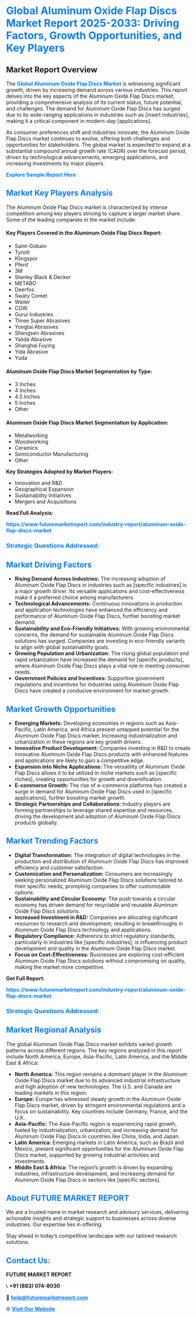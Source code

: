 <h1 style="color: #007BFF;">Global Aluminum Oxide Flap Discs Market Report 2025-2033: Driving Factors, Growth Opportunities, and Key Players</h1>

<section id="overview">
<h2>Market Report Overview</h2>
<p>The <a href="https://www.futuremarketreport.com/industry-report/aluminum-oxide-flap-discs-market" style="color: #007BFF; text-decoration: none;"><strong>Global Aluminum Oxide Flap Discs Market</strong></a> is witnessing significant growth, driven by increasing demand across various industries. This report delves into the key aspects of the Aluminum Oxide Flap Discs market, providing a comprehensive analysis of its current status, future potential, and challenges. The demand for Aluminum Oxide Flap Discs has surged due to its wide-ranging applications in industries such as [insert industries], making it a critical component in modern-day [applications].</p>
<p>As consumer preferences shift and industries innovate, the Aluminum Oxide Flap Discs market continues to evolve, offering both challenges and opportunities for stakeholders. The global market is expected to expand at a substantial compound annual growth rate (CAGR) over the forecast period, driven by technological advancements, emerging applications, and increasing investments by major players.</p>
</section>

<section id="overview">
<p><a href="https://www.futuremarketreport.com/request-sample/reportId=87588" style="color: #007BFF; text-decoration: none;"><strong>Explore Sample Report Here</strong></a></p>
</section>

<section id="key-players">
<h2 style="color: #007BFF;">Market Key Players Analysis</h2>
<p>The Aluminum Oxide Flap Discs market is characterized by intense competition among key players striving to capture a larger market share. Some of the leading companies in the market include:</p>
<h4>Key Players Covered in the Aluminum Oxide Flap Discs Report:</h4>
<ul><li>Saint-Gobain</li><li>Tyrolit</li><li>Klingspor</li><li>Pferd</li><li>3M</li><li>Stanley Black &amp; Decker</li><li>METABO</li><li>Deerfos</li><li>Swaty Comet</li><li>Weiler</li><li>CGW</li><li>Gurui Industries</li><li>Three Super Abrasives</li><li>Yongtai Abrasives</li><li>Shengsen Abrasives</li><li>Yalida Abrasive</li><li>Shanghai Fuying</li><li>Yida Abrasive</li><li>Yuda</li></ul>
<h4>Aluminum Oxide Flap Discs Market Segmentation by Type:</h4>
<ul><li>3 Inches</li><li>4 Inches</li><li>4.5 Inches</li><li>5 Inches</li><li>Other</li></ul>

<h4>Aluminum Oxide Flap Discs Market Segmentation by Application:</h4>
<ul><li>Metalworking</li><li>Woodworking</li><li>Ceramics</li><li>Semiconductor Manufacturing</li><li>Other</li></ul>
<p><strong>Key Strategies Adopted by Market Players:</strong></p>
<ul>
<li>Innovation and R&D</li>
<li>Geographical Expansion</li>
<li>Sustainability Initiatives</li>
<li>Mergers and Acquisitions</li>
</ul>
</section>

<section>
<p><strong>Read Full Analysis: </strong></p><a href="https://www.futuremarketreport.com/industry-report/aluminum-oxide-flap-discs-market" style="color: #007BFF; text-decoration: none;"><strong>https://www.futuremarketreport.com/industry-report/aluminum-oxide-flap-discs-market</strong></a>
<h3 style="color: #007BFF;">Strategic Questions Addressed:</h3>
</section>

<section id="driving-factors">
<h2 style="color: #007BFF;">Market Driving Factors</h2>
<ul>
<li><strong>Rising Demand Across Industries:</strong> The increasing adoption of Aluminum Oxide Flap Discs in industries such as [specific industries] is a major growth driver. Its versatile applications and cost-effectiveness make it a preferred choice among manufacturers.</li>
<li><strong>Technological Advancements:</strong> Continuous innovations in production and application technologies have enhanced the efficiency and performance of Aluminum Oxide Flap Discs, further boosting market demand.</li>
<li><strong>Sustainability and Eco-Friendly Initiatives:</strong> With growing environmental concerns, the demand for sustainable Aluminum Oxide Flap Discs solutions has surged. Companies are investing in eco-friendly variants to align with global sustainability goals.</li>
<li><strong>Growing Population and Urbanization:</strong> The rising global population and rapid urbanization have increased the demand for [specific products], where Aluminum Oxide Flap Discs plays a vital role in meeting consumer needs.</li>
<li><strong>Government Policies and Incentives:</strong> Supportive government regulations and incentives for industries using Aluminum Oxide Flap Discs have created a conducive environment for market growth.</li>
</ul>
</section>

<section id="growth-opportunities">
<h2 style="color: #007BFF;">Market Growth Opportunities</h2>
<ul>
<li><strong>Emerging Markets:</strong> Developing economies in regions such as Asia-Pacific, Latin America, and Africa present untapped potential for the Aluminum Oxide Flap Discs market. Increasing industrialization and urbanization in these regions are key growth drivers.</li>
<li><strong>Innovative Product Development:</strong> Companies investing in R&D to create innovative Aluminum Oxide Flap Discs products with enhanced features and applications are likely to gain a competitive edge.</li>
<li><strong>Expansion into Niche Applications:</strong> The versatility of Aluminum Oxide Flap Discs allows it to be utilized in niche markets such as [specific niches], creating opportunities for growth and diversification.</li>
<li><strong>E-commerce Growth:</strong> The rise of e-commerce platforms has created a surge in demand for Aluminum Oxide Flap Discs used in [specific applications], further boosting market growth.</li>
<li><strong>Strategic Partnerships and Collaborations:</strong> Industry players are forming partnerships to leverage shared expertise and resources, driving the development and adoption of Aluminum Oxide Flap Discs products globally.</li>
</ul>
</section>

<section id="trending-factors">
<h2 style="color: #007BFF;">Market Trending Factors</h2>
<ul>
<li><strong>Digital Transformation:</strong> The integration of digital technologies in the production and distribution of Aluminum Oxide Flap Discs has improved efficiency and customer satisfaction.</li>
<li><strong>Customization and Personalization:</strong> Consumers are increasingly seeking personalized Aluminum Oxide Flap Discs solutions tailored to their specific needs, prompting companies to offer customizable options.</li>
<li><strong>Sustainability and Circular Economy:</strong> The push towards a circular economy has driven demand for recyclable and reusable Aluminum Oxide Flap Discs solutions.</li>
<li><strong>Increased Investment in R&D:</strong> Companies are allocating significant resources to research and development, resulting in breakthroughs in Aluminum Oxide Flap Discs technology and applications.</li>
<li><strong>Regulatory Compliance:</strong> Adherence to strict regulatory standards, particularly in industries like [specific industries], is influencing product development and quality in the Aluminum Oxide Flap Discs market.</li>
<li><strong>Focus on Cost-Effectiveness:</strong> Businesses are exploring cost-efficient Aluminum Oxide Flap Discs solutions without compromising on quality, making the market more competitive.</li>
</ul>
</section>

<section>
<p><strong>Get Full Report: </strong></p><a href="https://www.futuremarketreport.com/industry-report/aluminum-oxide-flap-discs-market" style="color: #007BFF; text-decoration: none;"><strong>https://www.futuremarketreport.com/industry-report/aluminum-oxide-flap-discs-market</strong></a>
<h3 style="color: #007BFF;">Strategic Questions Addressed:</h3>
</section>


<section id="regional-analysis">
<h2 style="color: #007BFF;">Market Regional Analysis</h2>
<p>The global Aluminum Oxide Flap Discs market exhibits varied growth patterns across different regions. The key regions analyzed in this report include North America, Europe, Asia-Pacific, Latin America, and the Middle East & Africa:</p>
<ul>
<li><strong>North America:</strong> This region remains a dominant player in the Aluminum Oxide Flap Discs market due to its advanced industrial infrastructure and high adoption of new technologies. The U.S. and Canada are leading markets in this region.</li>
<li><strong>Europe:</strong> Europe has witnessed steady growth in the Aluminum Oxide Flap Discs market, driven by stringent environmental regulations and a focus on sustainability. Key countries include Germany, France, and the U.K.</li>
<li><strong>Asia-Pacific:</strong> The Asia-Pacific region is experiencing rapid growth, fueled by industrialization, urbanization, and increasing demand for Aluminum Oxide Flap Discs in countries like China, India, and Japan.</li>
<li><strong>Latin America:</strong> Emerging markets in Latin America, such as Brazil and Mexico, present significant opportunities for the Aluminum Oxide Flap Discs market, supported by growing industrial activities and investments.</li>
<li><strong>Middle East & Africa:</strong> The region’s growth is driven by expanding industries, infrastructure development, and increasing demand for Aluminum Oxide Flap Discs in sectors like [specific sectors].</li>
</ul>
</section>

<footer>
<h2 style="color: #007BFF;">About FUTURE MARKET REPORT</h2>
<p>We are a trusted name in market research and advisory services, delivering actionable insights and strategic support to businesses across diverse industries. Our expertise lies in offering:</p>

<p>Stay ahead in today’s competitive landscape with our tailored research solutions.</p>

<h2 style="color: #007BFF;">Contact Us:</h2>
<p><strong>FUTURE MARKET REPORT</strong></p>
<p>📞 <strong>+91 (883) 074-8030</strong></p>
<p>📧 <strong><a href="mailto:help@futuremarketreport.com" style="color: #007BFF;">help@futuremarketreport.com</a></strong></p>
<p>🌐 <strong><a href="https://www.futuremarketreport.com/" style="color: #007BFF;">Visit Our Website</a></strong></p>
</footer>
